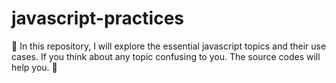 # javascript-practices

🎯 In this repository, I will explore the essential javascript topics and their use cases. If you think about any topic confusing to you. The source codes will help you. 🎉
